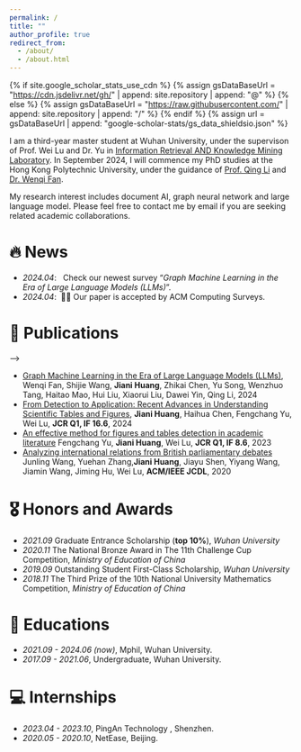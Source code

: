```yaml
---
permalink: /
title: ""
author_profile: true
redirect_from: 
  - /about/
  - /about.html
---
```


{% if site.google_scholar_stats_use_cdn %}
{% assign gsDataBaseUrl = "https://cdn.jsdelivr.net/gh/" | append: site.repository | append: "@" %}
{% else %}
{% assign gsDataBaseUrl = "https://raw.githubusercontent.com/" | append: site.repository | append: "/" %}
{% endif %}
{% assign url = gsDataBaseUrl | append: "google-scholar-stats/gs_data_shieldsio.json" %}

<span class='anchor' id='about-me'></span>

I am a third-year master student at Wuhan University, under the supervison of Prof. Wei Lu and Dr. Yu in <a href='http://39.103.203.133/'>Information Retrieval AND Knowledge Mining Laboratory</a>. In September 2024, I will commence my PhD studies at the Hong Kong Polytechnic University, under the guidance of <a href='https://www4.comp.polyu.edu.hk/~csqli/'>Prof. Qing Li</a> and <a href='https://wenqifan03.github.io/'>Dr. Wenqi Fan</a>.

My research interest includes document AI, graph neural network and large language model. Please feel free to contact me by email if you are seeking related academic collaborations.

<!-- I have published more than 100 papers at the top international AI conferences with total <a href='https://scholar.google.com/citations?user=gPBckEwAAAAJ'>google scholar citations <strong><span id='total_cit'>260000+</span></strong></a> (You can also use google scholar badge <a href='https://scholar.google.com/citations?user=gPBckEwAAAAJ'><img src="https://img.shields.io/endpoint?url={{ url | url_encode }}&logo=Google%20Scholar&labelColor=f6f6f6&color=9cf&style=flat&label=citations"></a>). -->


# 🔥 News
<!-- - *2024.05*: &nbsp; Check our newest paper “*Learning Geospatial Region Embedding with Heterogeneous Graph*”. -->
- *2024.04*: &nbsp; Check our newest survey “*Graph Machine Learning in the Era of Large Language Models (LLMs)*”.
- *2024.04*: &nbsp;🎉🎉 Our paper is accepted by ACM Computing Surveys. 

# 📝 Publications 

<!-- <div class='paper-box'><div class='paper-box-image'><div><div class="badge">Under Review</div><img src='images/framework.jpg' alt="sym" width="100%"></div></div>
<div class='paper-box-text' markdown="1">

[Learning Geospatial Region Embedding with Heterogeneous Graph](https://arxiv.org/pdf/2405.14135)

**Jiani HUANG**, Xingchen Zou, Xixuan Hao, Yuhao Yang, Haomin Wen, Yibo Yan, Chao Huang, Yuxuan Liang

<!-- [**Project**](https://scholar.google.com/citations?view_op=view_citation&hl=zh-CN&user=DhtAFkwAAAAJ&citation_for_view=DhtAFkwAAAAJ:ALROH1vI_8AC) <strong><span class='show_paper_citations' data='DhtAFkwAAAAJ:ALROH1vI_8AC'></span></strong>
- Lorem ipsum dolor sit amet, consectetur adipiscing elit. Vivamus ornare aliquet ipsum, ac tempus justo dapibus sit amet.  -->
<!-- </div>
</div> --> -->

- [Graph Machine Learning in the Era of Large Language Models (LLMs)](https://arxiv.org/abs/2404.14928), Wenqi Fan, Shijie Wang, **Jiani Huang**, Zhikai Chen, Yu Song, Wenzhuo Tang, Haitao Mao, Hui Liu, Xiaorui Liu, Dawei Yin, Qing Li, 2024
- [From Detection to Application: Recent Advances in Understanding Scientific Tables and Figures](https://dl.acm.org/doi/abs/10.1145/3657285), **Jiani Huang**, Haihua Chen, Fengchang Yu, Wei Lu, **JCR Q1, IF 16.6**, 2024
- [An effective method for figures and tables detection in academic literature](https://www.sciencedirect.com/science/article/pii/S0306457323000237) Fengchang Yu, **Jiani Huang**, Wei Lu, **JCR Q1, IF 8.6**, 2023
- [Analyzing international relations from British parliamentary debates](https://dl.acm.org/doi/abs/10.1145/3383583.3398565) Junling Wang, Yuehan Zhang,**Jiani Huang**, Jiayu Shen, Yiyang Wang, Jiamin Wang, Jiming Hu, Wei Lu, **ACM/IEEE JCDL**, 2020

# 🎖 Honors and Awards
- *2021.09* Graduate Entrance Scholarship (**top 10%**), *Wuhan University*
- *2020.11* The National Bronze Award in The 11th Challenge Cup Competition, *Ministry of Education of China*
- *2019.09* Outstanding Student First-Class Scholarship, *Wuhan University*
- *2018.11* The Third Prize of the 10th National University Mathematics Competition, *Ministry of Education of China*

# 📖 Educations
- *2021.09 - 2024.06 (now)*, Mphil, Wuhan University. 
- *2017.09 - 2021.06*, Undergraduate, Wuhan University. 

<!-- # 💬 Invited Talks
- *2021.06*, Lorem ipsum dolor sit amet, consectetur adipiscing elit. Vivamus ornare aliquet ipsum, ac tempus justo dapibus sit amet. 
- *2021.03*, Lorem ipsum dolor sit amet, consectetur adipiscing elit. Vivamus ornare aliquet ipsum, ac tempus justo dapibus sit amet.  \| [\[video\]](https://github.com/) -->

# 💻 Internships
<!-- - *2020.05 - 2020.10*, [Lorem](https://github.com/), China. -->
- *2023.04 - 2023.10*, PingAn Technology , Shenzhen.
- *2020.05 - 2020.10*, NetEase, Beijing.